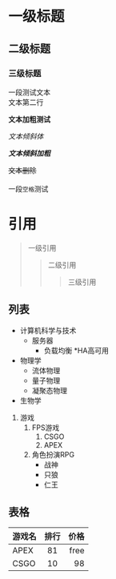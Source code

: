 # 一级标题
## 二级标题
### 三级标题



一段测试文本<br>
文本第二行

**文本加粗测试**

*文本倾斜体*

***文本倾斜加粗***

~~文本删除~~<br></br>
一段`空格`测试

# 引用

> 一级引用
>> 二级引用
>>> 三级引用

## 列表

* 计算机科学与技术
  * 服务器
    * 负载均衡
    *HA高可用
* 物理学
  * 流体物理
  * 量子物理
  * 凝聚态物理
* 生物学

1. 游戏
   1. FPS游戏
      1. CSGO
      2. APEX
   2. 角色扮演RPG
      * 战神
      * 只狼
      * 仁王


## 表格

游戏名|排行|价格
---|:---:|---:|
APEX|81|free
CSGO|10|98








